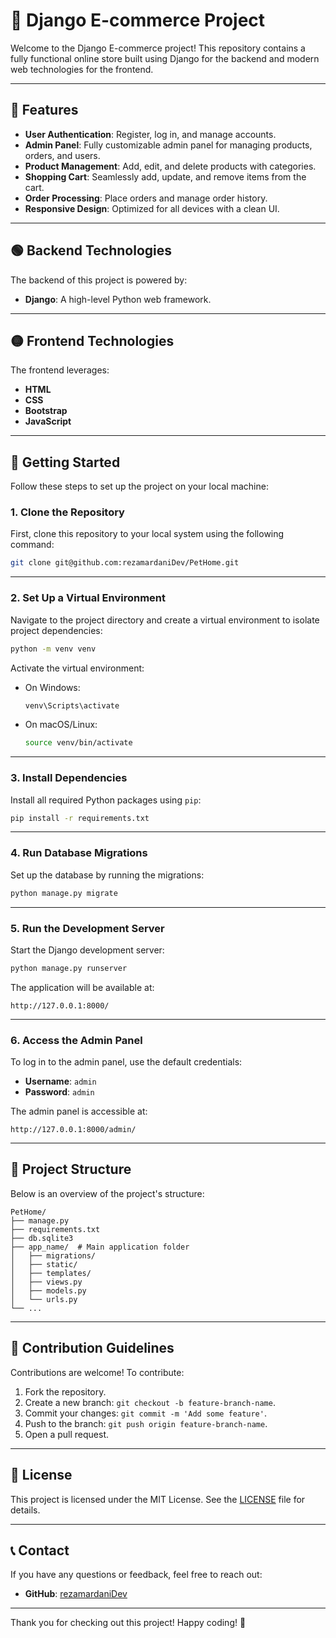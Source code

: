 # 🛒 Django E-commerce Project

Welcome to the Django E-commerce project! This repository contains a fully functional online store built using Django for the backend and modern web technologies for the frontend.

---

## 🔧 Features

- **User Authentication**: Register, log in, and manage accounts.
- **Admin Panel**: Fully customizable admin panel for managing products, orders, and users.
- **Product Management**: Add, edit, and delete products with categories.
- **Shopping Cart**: Seamlessly add, update, and remove items from the cart.
- **Order Processing**: Place orders and manage order history.
- **Responsive Design**: Optimized for all devices with a clean UI.

---

## 🟢 Backend Technologies

The backend of this project is powered by:

- **Django**: A high-level Python web framework.

---

## 🟡 Frontend Technologies

The frontend leverages:

- **HTML**
- **CSS**
- **Bootstrap**
- **JavaScript**

---

## 🚀 Getting Started

Follow these steps to set up the project on your local machine:

### 1. Clone the Repository

First, clone this repository to your local system using the following command:

```bash
git clone git@github.com:rezamardaniDev/PetHome.git
```

---

### 2. Set Up a Virtual Environment

Navigate to the project directory and create a virtual environment to isolate project dependencies:

```bash
python -m venv venv
```

Activate the virtual environment:

- On Windows:
  ```bash
  venv\Scripts\activate
  ```

- On macOS/Linux:
  ```bash
  source venv/bin/activate
  ```

---

### 3. Install Dependencies

Install all required Python packages using `pip`:

```bash
pip install -r requirements.txt
```

---

### 4. Run Database Migrations

Set up the database by running the migrations:

```bash
python manage.py migrate
```

---

### 5. Run the Development Server

Start the Django development server:

```bash
python manage.py runserver
```

The application will be available at:

```
http://127.0.0.1:8000/
```

---

### 6. Access the Admin Panel

To log in to the admin panel, use the default credentials:

- **Username**: `admin`
- **Password**: `admin`

The admin panel is accessible at:

```
http://127.0.0.1:8000/admin/
```

---

## 📂 Project Structure

Below is an overview of the project's structure:

```
PetHome/
├── manage.py
├── requirements.txt
├── db.sqlite3
├── app_name/  # Main application folder
│   ├── migrations/
│   ├── static/
│   ├── templates/
│   ├── views.py
│   ├── models.py
│   └── urls.py
└── ...
```

---

## 📌 Contribution Guidelines

Contributions are welcome! To contribute:

1. Fork the repository.
2. Create a new branch: `git checkout -b feature-branch-name`.
3. Commit your changes: `git commit -m 'Add some feature'`.
4. Push to the branch: `git push origin feature-branch-name`.
5. Open a pull request.

---

## 📄 License

This project is licensed under the MIT License. See the [LICENSE](LICENSE) file for details.

---

## 📞 Contact

If you have any questions or feedback, feel free to reach out:

- **GitHub**: [rezamardaniDev](https://github.com/rezamardaniDev)

---

Thank you for checking out this project! Happy coding! 🎉
